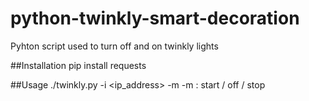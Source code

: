 # python-twinkly-smart-decoration
Pyhton script used to turn off and on twinkly lights

##Installation
pip install requests

##Usage
./twinkly.py -i <ip_address> -m <mode>
 -m <mode> : start / off / stop
